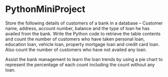 # PythonMiniProject


Store the following details of customers of a bank in a database – Customer name, address, account number, balance and the type of loan he has availed from the bank. 
Write the Python code to retrieve the table contents and count the number of customers who have taken personal loan, education loan, vehicle loan, property mortgage loan and
credit card loan. Also count the number of customers who have not availed any loan.

Assist the bank management to learn the loan trends by using a pie chart to represent the percentage of each count including the count without any loan. 
